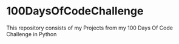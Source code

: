 # 100DaysOfCodeChallenge
This repository consists of my Projects from my 100 Days Of Code Challenge in Python
